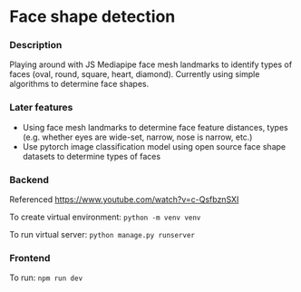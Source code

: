 # Face shape detection

### Description
Playing around with JS Mediapipe face mesh landmarks to identify types of faces (oval, round, square, heart, diamond). Currently using simple algorithms to determine face shapes.

### Later features
- Using face mesh landmarks to determine face feature distances, types (e.g. whether eyes are wide-set, narrow, nose is narrow, etc.)
- Use pytorch image classification model using open source face shape datasets to determine types of faces

### Backend 
Referenced https://www.youtube.com/watch?v=c-QsfbznSXI

To create virtual environment:
`python -m venv venv`

To run virtual server:
`python manage.py runserver`


### Frontend
To run:
`npm run dev`
